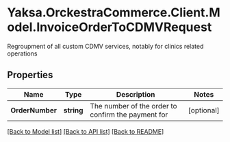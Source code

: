 # Yaksa.OrckestraCommerce.Client.Model.InvoiceOrderToCDMVRequest
Regroupment of all custom CDMV services, notably for clinics related operations

## Properties

Name | Type | Description | Notes
------------ | ------------- | ------------- | -------------
**OrderNumber** | **string** | The number of the order to confirm the payment for | [optional] 

[[Back to Model list]](../README.md#documentation-for-models) [[Back to API list]](../README.md#documentation-for-api-endpoints) [[Back to README]](../README.md)

